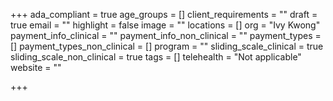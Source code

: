 +++
ada_compliant = true
age_groups = []
client_requirements = ""
draft = true
email = ""
highlight = false
image = ""
locations = []
org = "Ivy Kwong"
payment_info_clinical = ""
payment_info_non_clinical = ""
payment_types = []
payment_types_non_clinical = []
program = ""
sliding_scale_clinical = true
sliding_scale_non_clinical = true
tags = []
telehealth = "Not applicable"
website = ""

+++
